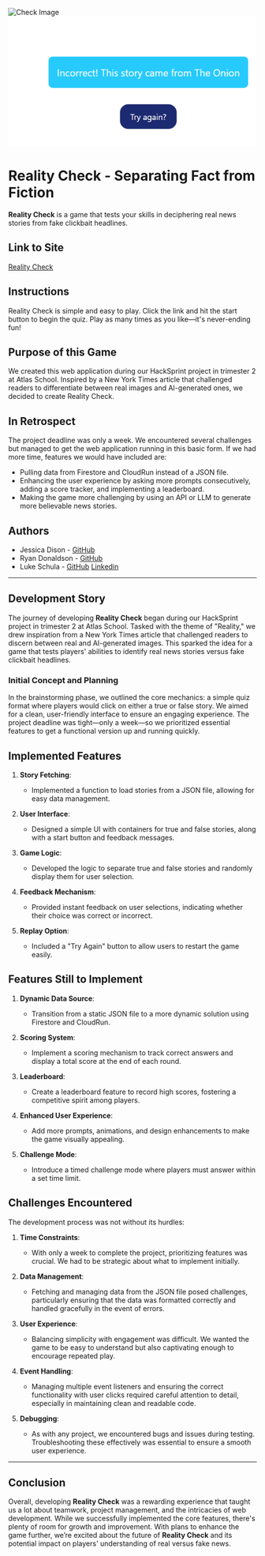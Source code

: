 <img src="check.png"
     alt="Check Image" />
<img src="Example.png"
     alt="Example Image" />

# Reality Check - Separating Fact from Fiction

**Reality Check** is a game that tests your skills in deciphering real news stories from fake clickbait headlines.

## Link to Site
[Reality Check](#)

## Instructions
Reality Check is simple and easy to play. Click the link and hit the start button to begin the quiz. Play as many times as you like—it's never-ending fun!

## Purpose of this Game
We created this web application during our HackSprint project in trimester 2 at Atlas School. Inspired by a New York Times article that challenged readers to differentiate between real images and AI-generated ones, we decided to create Reality Check.

## In Retrospect
The project deadline was only a week. We encountered several challenges but managed to get the web application running in this basic form. If we had more time, features we would have included are:

- Pulling data from Firestore and CloudRun instead of a JSON file.
- Enhancing the user experience by asking more prompts consecutively, adding a score tracker, and implementing a leaderboard.
- Making the game more challenging by using an API or LLM to generate more believable news stories.

## Authors
- Jessica Dison - [GitHub](https://github.com/jessasesh)
- Ryan Donaldson - [GitHub](https://github.com/donaldrs01)
- Luke Schula - [GitHub](https://github.com/lukeschula) [Linkedin](https://www.linkedin.com/in/luke-schula-480548169/)


---

## Development Story

The journey of developing **Reality Check** began during our HackSprint project in trimester 2 at Atlas School. Tasked with the theme of "Reality," we drew inspiration from a New York Times article that challenged readers to discern between real and AI-generated images. This sparked the idea for a game that tests players' abilities to identify real news stories versus fake clickbait headlines.

### Initial Concept and Planning
In the brainstorming phase, we outlined the core mechanics: a simple quiz format where players would click on either a true or false story. We aimed for a clean, user-friendly interface to ensure an engaging experience. The project deadline was tight—only a week—so we prioritized essential features to get a functional version up and running quickly.

## Implemented Features
1. **Story Fetching**:
   - Implemented a function to load stories from a JSON file, allowing for easy data management.

2. **User Interface**:
   - Designed a simple UI with containers for true and false stories, along with a start button and feedback messages.

3. **Game Logic**:
   - Developed the logic to separate true and false stories and randomly display them for user selection.

4. **Feedback Mechanism**:
   - Provided instant feedback on user selections, indicating whether their choice was correct or incorrect.

5. **Replay Option**:
   - Included a "Try Again" button to allow users to restart the game easily.

## Features Still to Implement
1. **Dynamic Data Source**:
   - Transition from a static JSON file to a more dynamic solution using Firestore and CloudRun.

2. **Scoring System**:
   - Implement a scoring mechanism to track correct answers and display a total score at the end of each round.

3. **Leaderboard**:
   - Create a leaderboard feature to record high scores, fostering a competitive spirit among players.

4. **Enhanced User Experience**:
   - Add more prompts, animations, and design enhancements to make the game visually appealing.

5. **Challenge Mode**:
   - Introduce a timed challenge mode where players must answer within a set time limit.

## Challenges Encountered
The development process was not without its hurdles:

1. **Time Constraints**:
   - With only a week to complete the project, prioritizing features was crucial. We had to be strategic about what to implement initially.

2. **Data Management**:
   - Fetching and managing data from the JSON file posed challenges, particularly ensuring that the data was formatted correctly and handled gracefully in the event of errors.

3. **User Experience**:
   - Balancing simplicity with engagement was difficult. We wanted the game to be easy to understand but also captivating enough to encourage repeated play.

4. **Event Handling**:
   - Managing multiple event listeners and ensuring the correct functionality with user clicks required careful attention to detail, especially in maintaining clean and readable code.

5. **Debugging**:
   - As with any project, we encountered bugs and issues during testing. Troubleshooting these effectively was essential to ensure a smooth user experience.

---

## Conclusion
Overall, developing **Reality Check** was a rewarding experience that taught us a lot about teamwork, project management, and the intricacies of web development. While we successfully implemented the core features, there's plenty of room for growth and improvement. With plans to enhance the game further, we’re excited about the future of **Reality Check** and its potential impact on players' understanding of real versus fake news.
